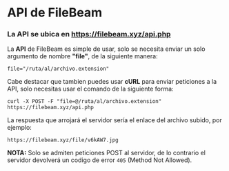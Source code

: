 # API de FileBeam

### La API se ubica en https://filebeam.xyz/api.php

La **API** de FileBeam es simple de usar, solo se necesita enviar un solo argumento de nombre **"file"**, de la siguiente manera:

`file="/ruta/al/archivo.extension"`

Cabe destacar que tambien puedes usar **cURL** para enviar peticiones a la API, solo necesitas usar el comando de la siguiente forma:

`curl -X POST -F "file=@/ruta/al/archivo.extension" https://filebeam.xyz/api.php`

La respuesta que arrojará el servidor sería el enlace del archivo subido, por ejemplo:

`https://filebeam.xyz/file/v6kAW7.jpg`

**NOTA:** Solo se admiten peticiones POST al servidor, de lo contrario el servidor devolverá un codigo de error `405` (Method Not Allowed).

